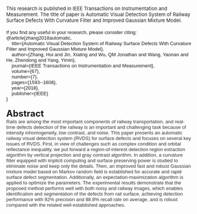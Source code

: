 <div><span style="font-size: 13px;">This research is published in IEEE Transactions on Instrumentation and Measurement. The title of paper is Automatic Visual Detection System of Railway Surface Defects With Curvature Filter and Improved Gaussian Mixture Model.&nbsp;</span></div><div><br /></div><div><span style="font-size: 13px; font-family: Arial;">If you find any useful in your research, please consider citing:</span></div><div><span style="font-size: 13px; font-family: Arial;">@article{zhang2018automatic,</span></div><div><span style="font-size: 13px; font-family: Arial;">&nbsp; &nbsp; title={Automatic Visual Detection System of Railway Surface Defects With Curvature Filter and Improved Gaussian Mixture Model},</span></div><div><span style="font-size: 13px; font-family: Arial;">&nbsp; &nbsp; author={Zhang, Hui and Jin, Xiating and Wu, QM Jonathan and Wang, Yaonan and He, Zhendong and Yang, Yimin},</span></div><div><span style="font-size: 13px; font-family: Arial;">&nbsp; &nbsp; journal={IEEE Transactions on Instrumentation and Measurement},</span></div><div><span style="font-size: 13px; font-family: Arial;">&nbsp; &nbsp; volume={67},</span></div><div><span style="font-size: 13px; font-family: Arial;">&nbsp; &nbsp; number={7},</span></div><div><span style="font-size: 13px; font-family: Arial;">&nbsp; &nbsp; pages={1593--1608},</span></div><div><span style="font-size: 13px; font-family: Arial;">&nbsp; &nbsp; year={2018},</span></div><div><span style="font-size: 13px; font-family: Arial;">&nbsp; &nbsp; publisher={IEEE}</span></div><div><span style="font-size: 13px; font-family: Arial;">}</span></div><div><br /></div><div><span style="font-size: 32px;"><b style="font-size: 24px;">Abstract</b></span></div><div><span style="color: rgb(51, 51, 51); font-family: Arial; font-size: 13px;">Rails are among the most important components of railway transportation, and real-time defects detection of the railway is an important and challenging task because of intensity inhomogeneity, low contrast, and noise. This paper presents an automatic railway visual detection system (RVDS) for surface defects and focuses on several key issues of RVDS. First, in view of challenges such as complex condition and orbital reflectance inequality, we put forward a region-of-interest detection region extraction algorithm by vertical projection and gray contrast algorithm. In addition, a curvature filter equipped with implicit computing and surface preserving power is studied to eliminate noise and keep only the details. Then, an improved fast and robust Gaussian mixture model based on Markov random field is established for accurate and rapid surface defect segmentation. Additionally, an expectation-maximization algorithm is applied to optimize the parameters. The experimental results demonstrate that the proposed method performs well with both noisy and railway images, which enables identification and segmentation of the defects from rail surface, achieving detection performance with 92% precision and 88.8% recall rate on average, and is robust compared with the related well-established approaches.</span></div><div><br /></div><div><br /></div>

